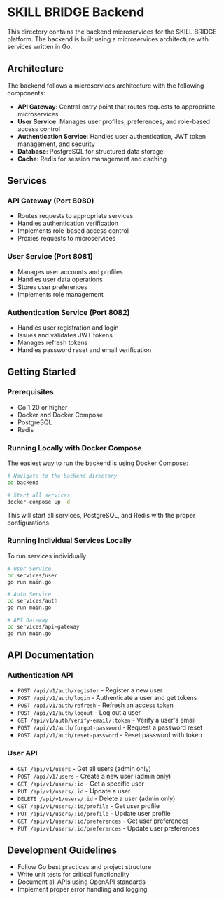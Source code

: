 # SKILL BRIDGE Backend

This directory contains the backend microservices for the SKILL BRIDGE platform. The backend is built using a microservices architecture with services written in Go.

## Architecture

The backend follows a microservices architecture with the following components:

- **API Gateway**: Central entry point that routes requests to appropriate microservices
- **User Service**: Manages user profiles, preferences, and role-based access control
- **Authentication Service**: Handles user authentication, JWT token management, and security
- **Database**: PostgreSQL for structured data storage
- **Cache**: Redis for session management and caching

## Services

### API Gateway (Port 8080)
- Routes requests to appropriate services
- Handles authentication verification
- Implements role-based access control
- Proxies requests to microservices

### User Service (Port 8081)
- Manages user accounts and profiles
- Handles user data operations
- Stores user preferences
- Implements role management

### Authentication Service (Port 8082)
- Handles user registration and login
- Issues and validates JWT tokens
- Manages refresh tokens
- Handles password reset and email verification

## Getting Started

### Prerequisites

- Go 1.20 or higher
- Docker and Docker Compose
- PostgreSQL
- Redis

### Running Locally with Docker Compose

The easiest way to run the backend is using Docker Compose:

```bash
# Navigate to the backend directory
cd backend

# Start all services
docker-compose up -d
```

This will start all services, PostgreSQL, and Redis with the proper configurations.

### Running Individual Services Locally

To run services individually:

```bash
# User Service
cd services/user
go run main.go

# Auth Service
cd services/auth
go run main.go

# API Gateway
cd services/api-gateway
go run main.go
```

## API Documentation

### Authentication API

- `POST /api/v1/auth/register` - Register a new user
- `POST /api/v1/auth/login` - Authenticate a user and get tokens
- `POST /api/v1/auth/refresh` - Refresh an access token
- `POST /api/v1/auth/logout` - Log out a user
- `GET /api/v1/auth/verify-email/:token` - Verify a user's email
- `POST /api/v1/auth/forgot-password` - Request a password reset
- `POST /api/v1/auth/reset-password` - Reset password with token

### User API

- `GET /api/v1/users` - Get all users (admin only)
- `POST /api/v1/users` - Create a new user (admin only)
- `GET /api/v1/users/:id` - Get a specific user
- `PUT /api/v1/users/:id` - Update a user
- `DELETE /api/v1/users/:id` - Delete a user (admin only)
- `GET /api/v1/users/:id/profile` - Get user profile
- `PUT /api/v1/users/:id/profile` - Update user profile
- `GET /api/v1/users/:id/preferences` - Get user preferences
- `PUT /api/v1/users/:id/preferences` - Update user preferences

## Development Guidelines

- Follow Go best practices and project structure
- Write unit tests for critical functionality
- Document all APIs using OpenAPI standards
- Implement proper error handling and logging
